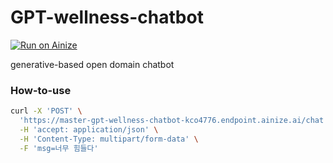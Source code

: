# GPT-wellness-chatbot

[![Run on Ainize](https://ainize.ai/images/run_on_ainize_button.svg)](https://ainize.web.app/redirect?git_repo=https://github.com/kco4776/GPT-wellness-chatbot)


generative-based open domain chatbot

### How-to-use
```bash
curl -X 'POST' \
  'https://master-gpt-wellness-chatbot-kco4776.endpoint.ainize.ai/chat' \
  -H 'accept: application/json' \
  -H 'Content-Type: multipart/form-data' \
  -F 'msg=너무 힘들다'
```
